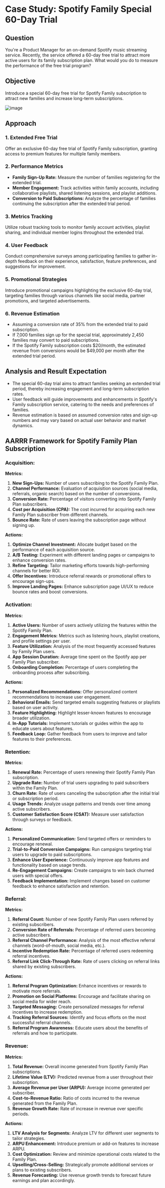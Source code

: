 # Case Study: Spotify Family Special 60-Day Trial

## Question
You're a Product Manager for an on-demand Spotify music streaming service. Recently, the service offered a 60-day free trial to attract more active users for its family subscription plan. What would you do to measure the performance of the free trial program?

## Objective
Introduce a special 60-day free trial for Spotify Family subscription to attract new families and increase long-term subscriptions.

![image](https://github.com/ikhsannur1996/Product-Analytics/assets/32507742/ab5d2a81-e7a3-4ec1-9087-f0d36426f310)


## Approach

### 1. Extended Free Trial
Offer an exclusive 60-day free trial of Spotify Family subscription, granting access to premium features for multiple family members.

### 2. Performance Metrics
- **Family Sign-Up Rate:** Measure the number of families registering for the extended trial.
- **Member Engagement:** Track activities within family accounts, including collaborative playlists, shared listening sessions, and playlist additions.
- **Conversion to Paid Subscriptions:** Analyze the percentage of families continuing the subscription after the extended trial period.

### 3. Metrics Tracking
Utilize robust tracking tools to monitor family account activities, playlist sharing, and individual member logins throughout the extended trial.

### 4. User Feedback
Conduct comprehensive surveys among participating families to gather in-depth feedback on their experience, satisfaction, feature preferences, and suggestions for improvement.

### 5. Promotional Strategies
Introduce promotional campaigns highlighting the exclusive 60-day trial, targeting families through various channels like social media, partner promotions, and targeted advertisements.

### 6. Revenue Estimation
- Assuming a conversion rate of 35% from the extended trial to paid subscription.
- If 7,000 families sign up for the special trial, approximately 2,450 families may convert to paid subscriptions.
- If the Spotify Family subscription costs $20/month, the estimated revenue from conversions would be $49,000 per month after the extended trial period.

## Analysis and Result Expectation
- The special 60-day trial aims to attract families seeking an extended trial period, thereby increasing engagement and long-term subscription rates.
- User feedback will guide improvements and enhancements in Spotify's Family subscription service, catering to the needs and preferences of families.
- Revenue estimation is based on assumed conversion rates and sign-up numbers and may vary based on actual user behavior and market dynamics.

## AARRR Framework for Spotify Family Plan Subscription

### Acquisition:
**Metrics:**
1. **New Sign-Ups:** Number of users subscribing to the Spotify Family Plan.
2. **Channel Performance:** Evaluation of acquisition sources (social media, referrals, organic search) based on the number of conversions.
3. **Conversion Rate:** Percentage of visitors converting into Spotify Family Plan subscribers.
4. **Cost per Acquisition (CPA):** The cost incurred for acquiring each new Family Plan subscriber from different channels.
5. **Bounce Rate:** Rate of users leaving the subscription page without signing up.

**Actions:**
1. **Optimize Channel Investment:** Allocate budget based on the performance of each acquisition source.
2. **A/B Testing:** Experiment with different landing pages or campaigns to enhance conversion rates.
3. **Refine Targeting:** Tailor marketing efforts towards high-performing channels for better ROI.
4. **Offer Incentives:** Introduce referral rewards or promotional offers to encourage sign-ups.
5. **Improve Landing Pages:** Enhance subscription page UI/UX to reduce bounce rates and boost conversions.

### Activation:
**Metrics:**
1. **Active Users:** Number of users actively utilizing the features within the Spotify Family Plan.
2. **Engagement Metrics:** Metrics such as listening hours, playlist creations, and profile settings per user.
3. **Feature Utilization:** Analysis of the most frequently accessed features by Family Plan users.
4. **App Session Duration:** Average time spent on the Spotify app per Family Plan subscriber.
5. **Onboarding Completion:** Percentage of users completing the onboarding process after subscribing.

**Actions:**
1. **Personalized Recommendations:** Offer personalized content recommendations to increase user engagement.
2. **Behavioral Emails:** Send targeted emails suggesting features or playlists based on user activity.
3. **Feature Highlighting:** Highlight lesser-known features to encourage broader utilization.
4. **In-App Tutorials:** Implement tutorials or guides within the app to educate users about features.
5. **Feedback Loop:** Gather feedback from users to improve and tailor features to their preferences.

### Retention:
**Metrics:**
1. **Renewal Rate:** Percentage of users renewing their Spotify Family Plan subscription.
2. **Upgrade Rate:** Number of trial users upgrading to paid subscribers within the Family Plan.
3. **Churn Rate:** Rate of users canceling the subscription after the initial trial or subscription period.
4. **Usage Trends:** Analyze usage patterns and trends over time among active subscribers.
5. **Customer Satisfaction Score (CSAT):** Measure user satisfaction through surveys or feedback.

**Actions:**
1. **Personalized Communication:** Send targeted offers or reminders to encourage renewal.
2. **Trial-to-Paid Conversion Campaigns:** Run campaigns targeting trial users to upgrade to paid subscriptions.
3. **Enhance User Experience:** Continuously improve app features and functionality based on usage trends.
4. **Re-Engagement Campaigns:** Create campaigns to win back churned users with special offers.
5. **Feedback Implementation:** Implement changes based on customer feedback to enhance satisfaction and retention.

### Referral:
**Metrics:**
1. **Referral Count:** Number of new Spotify Family Plan users referred by existing subscribers.
2. **Conversion Rate of Referrals:** Percentage of referred users becoming active subscribers.
3. **Referral Channel Performance:** Analysis of the most effective referral channels (word-of-mouth, social media, etc.).
4. **Incentive Redemption Rate:** Percentage of referred users redeeming referral incentives.
5. **Referral Link Click-Through Rate:** Rate of users clicking on referral links shared by existing subscribers.

**Actions:**
1. **Referral Program Optimization:** Enhance incentives or rewards to motivate more referrals.
2. **Promotion on Social Platforms:** Encourage and facilitate sharing on social media for wider reach.
3. **Targeted Messaging:** Create personalized messages for referral incentives to increase redemption.
4. **Tracking Referral Sources:** Identify and focus efforts on the most successful referral channels.
5. **Referral Program Awareness:** Educate users about the benefits of referrals and how to participate.

### Revenue:
**Metrics:**
1. **Total Revenue:** Overall income generated from Spotify Family Plan subscriptions.
2. **Lifetime Value (LTV):** Predicted revenue from a user throughout their subscription.
3. **Average Revenue per User (ARPU):** Average income generated per subscriber.
4. **Cost-to-Revenue Ratio:** Ratio of costs incurred to the revenue generated from the Family Plan.
5. **Revenue Growth Rate:** Rate of increase in revenue over specific periods.

**Actions:**
1. **LTV Analysis for Segments:** Analyze LTV for different user segments to tailor strategies.
2. **ARPU Enhancement:** Introduce premium or add-on features to increase ARPU.
3. **Cost Optimization:** Review and minimize operational costs related to the Family Plan.
4. **Upselling/Cross-Selling:** Strategically promote additional services or plans to existing subscribers.
5. **Revenue Forecasting:** Use revenue growth trends to forecast future earnings and plan accordingly.

